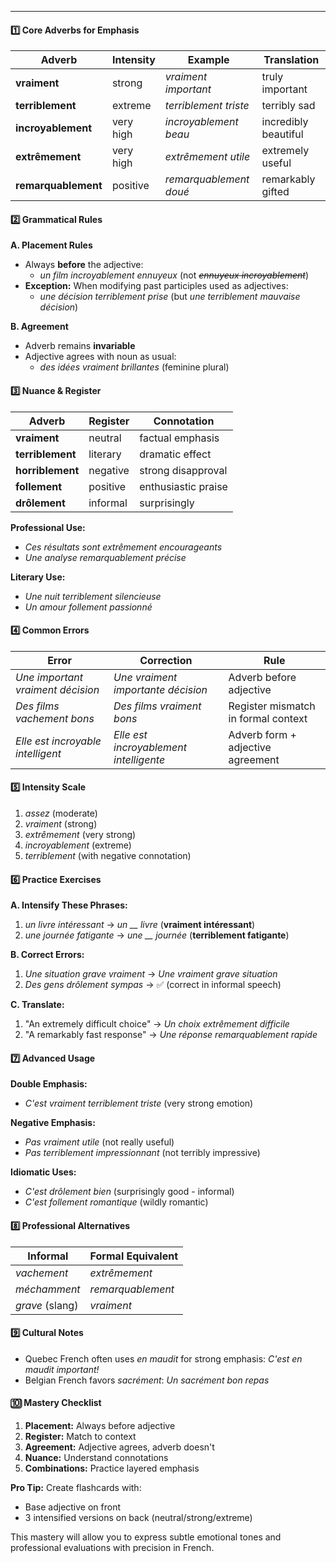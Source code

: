 
---
#### **1️⃣ Core Adverbs for Emphasis**

| Adverb | Intensity | Example | Translation |
|--------|-----------|---------|-------------|
| **vraiment** | strong | *vraiment important* | truly important |
| **terriblement** | extreme | *terriblement triste* | terribly sad |
| **incroyablement** | very high | *incroyablement beau* | incredibly beautiful |
| **extrêmement** | very high | *extrêmement utile* | extremely useful |
| **remarquablement** | positive | *remarquablement doué* | remarkably gifted |

#### **2️⃣ Grammatical Rules**

**A. Placement Rules**
- Always **before** the adjective:
  - *un film incroyablement ennuyeux* (not *~~ennuyeux incroyablement~~*)
- **Exception:** When modifying past participles used as adjectives:
  - *une décision terriblement prise* (but *une terriblement mauvaise décision*)

**B. Agreement**
- Adverb remains **invariable**
- Adjective agrees with noun as usual:
  - *des idées vraiment brillantes* (feminine plural)

#### **3️⃣ Nuance & Register**

| Adverb | Register | Connotation |
|--------|----------|-------------|
| **vraiment** | neutral | factual emphasis |
| **terriblement** | literary | dramatic effect |
| **horriblement** | negative | strong disapproval |
| **follement** | positive | enthusiastic praise |
| **drôlement** | informal | surprisingly |

**Professional Use:**
- *Ces résultats sont extrêmement encourageants*
- *Une analyse remarquablement précise*

**Literary Use:**
- *Une nuit terriblement silencieuse*
- *Un amour follement passionné*

#### **4️⃣ Common Errors**

| Error | Correction | Rule |
|-------|------------|------|
| *Une important vraiment décision* | *Une vraiment importante décision* | Adverb before adjective |
| *Des films vachement bons* | *Des films vraiment bons* | Register mismatch in formal context |
| *Elle est incroyable intelligent* | *Elle est incroyablement intelligente* | Adverb form + adjective agreement |

#### **5️⃣ Intensity Scale**

1. *assez* (moderate)
2. *vraiment* (strong)
3. *extrêmement* (very strong)
4. *incroyablement* (extreme)
5. *terriblement* (with negative connotation)

#### **6️⃣ Practice Exercises**

**A. Intensify These Phrases:**
1. *un livre intéressant* → *un __ livre* (**vraiment intéressant**)
2. *une journée fatigante* → *une __ journée* (**terriblement fatigante**)

**B. Correct Errors:**
1. *Une situation grave vraiment* → *Une vraiment grave situation*
2. *Des gens drôlement sympas* → ✅ (correct in informal speech)

**C. Translate:**
1. "An extremely difficult choice" → *Un choix extrêmement difficile*
2. "A remarkably fast response" → *Une réponse remarquablement rapide*

#### **7️⃣ Advanced Usage**

**Double Emphasis:**
- *C'est vraiment terriblement triste* (very strong emotion)

**Negative Emphasis:**
- *Pas vraiment utile* (not really useful)
- *Pas terriblement impressionnant* (not terribly impressive)

**Idiomatic Uses:**
- *C'est drôlement bien* (surprisingly good - informal)
- *C'est follement romantique* (wildly romantic)

#### **8️⃣ Professional Alternatives**

| Informal | Formal Equivalent |
|----------|-------------------|
| *vachement* | *extrêmement* |
| *méchamment* | *remarquablement* |
| *grave* (slang) | *vraiment* |

#### **9️⃣ Cultural Notes**

- Quebec French often uses *en maudit* for strong emphasis:
  *C'est en maudit important!*
- Belgian French favors *sacrément*:
  *Un sacrément bon repas*

#### **🔟 Mastery Checklist**

1. **Placement:** Always before adjective
2. **Register:** Match to context
3. **Agreement:** Adjective agrees, adverb doesn't
4. **Nuance:** Understand connotations
5. **Combinations:** Practice layered emphasis

**Pro Tip:** Create flashcards with:
- Base adjective on front
- 3 intensified versions on back (neutral/strong/extreme)

This mastery will allow you to express subtle emotional tones and professional evaluations with precision in French.